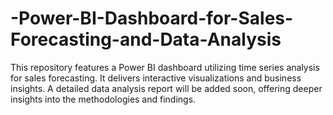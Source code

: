 # -Power-BI-Dashboard-for-Sales-Forecasting-and-Data-Analysis
This repository features a Power BI dashboard utilizing time series analysis for sales forecasting. It delivers interactive visualizations and business insights. A detailed data analysis report will be added soon, offering deeper insights into the methodologies and findings.
